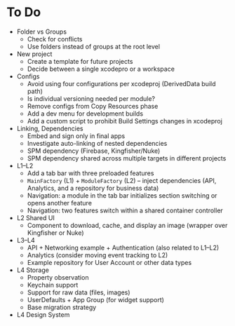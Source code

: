 # To Do

- Folder vs Groups
	- Check for conflicts
	- Use folders instead of groups at the root level
- New project
	- Create a template for future projects
	- Decide between a single xcodepro or a workspace
- Configs
	- Avoid using four configurations per xcodeproj (DerivedData build path)
	- Is individual versioning needed per module?
	- Remove configs from Copy Resources phase
	- Add a dev menu for development builds
	- Add a custom script to prohibit Build Settings changes in xcodeproj
- Linking, Dependencies
	- Embed and sign only in final apps
	- Investigate auto-linking of nested dependencies
	- SPM dependency (Firebase, Kingfisher/Nuke)
	- SPM dependency shared across multiple targets in different projects
- L1–L2
	- Add a tab bar with three preloaded features
	- `MainFactory` (L1) + `ModuleFactory` (L2) – inject dependencies (API, Analytics, and a repository for business data)
	- Navigation: a module in the tab bar initializes section switching or opens another feature
	- Navigation: two features switch within a shared container controller
- L2 Shared UI
	- Component to download, cache, and display an image (wrapper over Kingfisher or Nuke)
- L3–L4
	- API + Networking example + Authentication (also related to L1–L2)
	- Analytics (consider moving event tracking to L2)
	- Example repository for User Account or other data types
- L4 Storage
	- Property observation
	- Keychain support
	- Support for raw data (files, images)
	- UserDefaults + App Group (for widget support)
	- Base migration strategy
- L4 Design System
